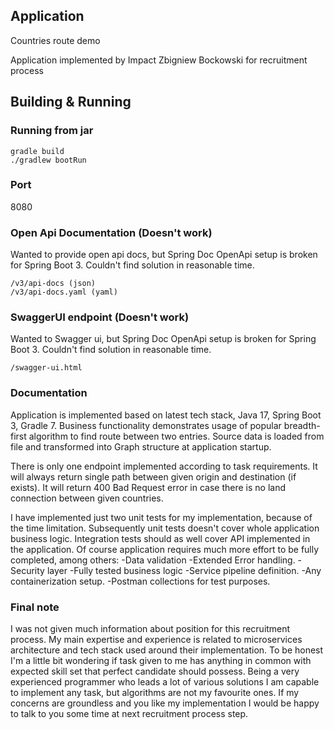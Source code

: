 ## Application
Countries route demo

Application implemented by Impact Zbigniew Bockowski for recruitment process

## Building & Running

### Running from jar
```
gradle build
./gradlew bootRun
```

### Port
8080

### Open Api Documentation (Doesn't work)
Wanted to provide open api docs, but Spring Doc OpenApi setup is broken for Spring Boot 3. Couldn't find solution in reasonable time.
```
/v3/api-docs (json)
/v3/api-docs.yaml (yaml)
```

### SwaggerUI endpoint (Doesn't work)
Wanted to Swagger ui, but Spring Doc OpenApi setup is broken for Spring Boot 3. Couldn't find solution in reasonable time.
```
/swagger-ui.html
```

### Documentation
Application is implemented based on latest tech stack, Java 17, Spring Boot 3, Gradle 7.
Business functionality demonstrates usage of popular breadth-first algorithm to find route between two entries. 
Source data is loaded from file and transformed into Graph structure at application startup.

There is only one endpoint implemented according to task requirements. It will always return single path between given origin and destination (if exists).
It will return 400 Bad Request error in case there is no land connection between given countries. 

I have implemented just two unit tests for my implementation, because of the time limitation. Subsequently unit tests doesn't cover whole application business logic.
Integration tests should as well cover API implemented in the application.
Of course application requires much more effort to be fully completed, among others:
-Data validation
-Extended Error handling.
-Security layer
-Fully tested business logic
-Service pipeline definition.
-Any containerization setup.
-Postman collections for test purposes.

### Final note
I was not given much information about position for this recruitment process. 
My main expertise and experience is related to microservices architecture and tech stack used around their implementation.
To be honest I'm a little bit wondering if task given to me has anything in common with expected skill set that perfect candidate should possess. 
Being a very experienced programmer who leads a lot of various solutions I am capable to implement any task, but algorithms are not my favourite ones.
If my concerns are groundless and you like my implementation I would be happy to talk to you some time at next recruitment process step. 